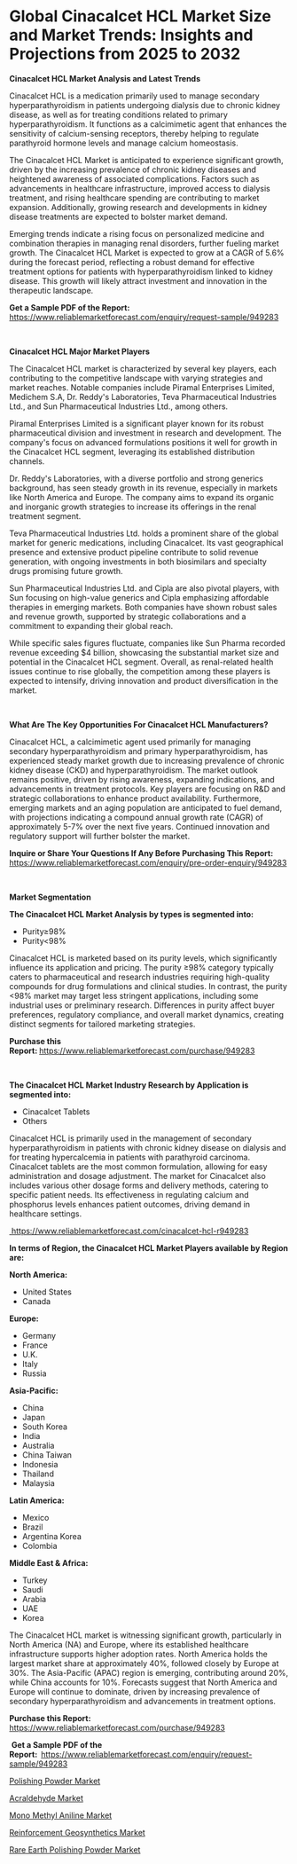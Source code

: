 <p><h1>Global Cinacalcet HCL Market Size and Market Trends: Insights and Projections from 2025 to 2032</h1></p><p><strong>Cinacalcet HCL Market Analysis and Latest Trends</strong></p>
<p><p>Cinacalcet HCL is a medication primarily used to manage secondary hyperparathyroidism in patients undergoing dialysis due to chronic kidney disease, as well as for treating conditions related to primary hyperparathyroidism. It functions as a calcimimetic agent that enhances the sensitivity of calcium-sensing receptors, thereby helping to regulate parathyroid hormone levels and manage calcium homeostasis.</p><p>The Cinacalcet HCL Market is anticipated to experience significant growth, driven by the increasing prevalence of chronic kidney diseases and heightened awareness of associated complications. Factors such as advancements in healthcare infrastructure, improved access to dialysis treatment, and rising healthcare spending are contributing to market expansion. Additionally, growing research and developments in kidney disease treatments are expected to bolster market demand.</p><p>Emerging trends indicate a rising focus on personalized medicine and combination therapies in managing renal disorders, further fueling market growth. The Cinacalcet HCL Market is expected to grow at a CAGR of 5.6% during the forecast period, reflecting a robust demand for effective treatment options for patients with hyperparathyroidism linked to kidney disease. This growth will likely attract investment and innovation in the therapeutic landscape.</p></p>
<p><strong>Get a Sample PDF of the Report:&nbsp;</strong> <a href="https://www.reliablemarketforecast.com/enquiry/request-sample/949283?utm_campaign=1888&utm_medium=2&utm_source=Github&utm_content=ia&utm_term=02042025&utm_id=cinacalcet-hcl">https://www.reliablemarketforecast.com/enquiry/request-sample/949283</a></p>
<p>&nbsp;</p>
<p><strong>Cinacalcet HCL Major Market Players</strong></p>
<p><p>The Cinacalcet HCL market is characterized by several key players, each contributing to the competitive landscape with varying strategies and market reaches. Notable companies include Piramal Enterprises Limited, Medichem S.A, Dr. Reddy's Laboratories, Teva Pharmaceutical Industries Ltd., and Sun Pharmaceutical Industries Ltd., among others.</p><p>Piramal Enterprises Limited is a significant player known for its robust pharmaceutical division and investment in research and development. The company's focus on advanced formulations positions it well for growth in the Cinacalcet HCL segment, leveraging its established distribution channels.</p><p>Dr. Reddy's Laboratories, with a diverse portfolio and strong generics background, has seen steady growth in its revenue, especially in markets like North America and Europe. The company aims to expand its organic and inorganic growth strategies to increase its offerings in the renal treatment segment. </p><p>Teva Pharmaceutical Industries Ltd. holds a prominent share of the global market for generic medications, including Cinacalcet. Its vast geographical presence and extensive product pipeline contribute to solid revenue generation, with ongoing investments in both biosimilars and specialty drugs promising future growth.</p><p>Sun Pharmaceutical Industries Ltd. and Cipla are also pivotal players, with Sun focusing on high-value generics and Cipla emphasizing affordable therapies in emerging markets. Both companies have shown robust sales and revenue growth, supported by strategic collaborations and a commitment to expanding their global reach.</p><p>While specific sales figures fluctuate, companies like Sun Pharma recorded revenue exceeding $4 billion, showcasing the substantial market size and potential in the Cinacalcet HCL segment. Overall, as renal-related health issues continue to rise globally, the competition among these players is expected to intensify, driving innovation and product diversification in the market.</p></p>
<p>&nbsp;</p>
<p><strong>What Are The Key Opportunities For Cinacalcet HCL Manufacturers?</strong></p>
<p><p>Cinacalcet HCL, a calcimimetic agent used primarily for managing secondary hyperparathyroidism and primary hyperparathyroidism, has experienced steady market growth due to increasing prevalence of chronic kidney disease (CKD) and hyperparathyroidism. The market outlook remains positive, driven by rising awareness, expanding indications, and advancements in treatment protocols. Key players are focusing on R&D and strategic collaborations to enhance product availability. Furthermore, emerging markets and an aging population are anticipated to fuel demand, with projections indicating a compound annual growth rate (CAGR) of approximately 5-7% over the next five years. Continued innovation and regulatory support will further bolster the market.</p></p>
<p><strong>Inquire or Share Your Questions If Any Before Purchasing This Report:</strong> <a href="https://www.reliablemarketforecast.com/enquiry/pre-order-enquiry/949283?utm_campaign=1888&utm_medium=2&utm_source=Github&utm_content=ia&utm_term=02042025&utm_id=cinacalcet-hcl">https://www.reliablemarketforecast.com/enquiry/pre-order-enquiry/949283</a></p>
<p>&nbsp;</p>
<p><strong>Market Segmentation</strong></p>
<p><strong>The Cinacalcet HCL Market Analysis by types is segmented into:</strong></p>
<p><ul><li>Purity≥98%</li><li>Purity<98%</li></ul></p>
<p><p>Cinacalcet HCL is marketed based on its purity levels, which significantly influence its application and pricing. The purity ≥98% category typically caters to pharmaceutical and research industries requiring high-quality compounds for drug formulations and clinical studies. In contrast, the purity <98% market may target less stringent applications, including some industrial uses or preliminary research. Differences in purity affect buyer preferences, regulatory compliance, and overall market dynamics, creating distinct segments for tailored marketing strategies.</p></p>
<p><strong>Purchase this Report:&nbsp;</strong><a href="https://www.reliablemarketforecast.com/purchase/949283?utm_campaign=1888&utm_medium=2&utm_source=Github&utm_content=ia&utm_term=02042025&utm_id=cinacalcet-hcl">https://www.reliablemarketforecast.com/purchase/949283</a></p>
<p>&nbsp;</p>
<p><strong>The Cinacalcet HCL Market Industry Research by Application is segmented into:</strong></p>
<p><ul><li>Cinacalcet Tablets</li><li>Others</li></ul></p>
<p><p>Cinacalcet HCL is primarily used in the management of secondary hyperparathyroidism in patients with chronic kidney disease on dialysis and for treating hypercalcemia in patients with parathyroid carcinoma. Cinacalcet tablets are the most common formulation, allowing for easy administration and dosage adjustment. The market for Cinacalcet also includes various other dosage forms and delivery methods, catering to specific patient needs. Its effectiveness in regulating calcium and phosphorus levels enhances patient outcomes, driving demand in healthcare settings.</p></p>
<p><a href="https://www.reliablemarketforecast.com/cinacalcet-hcl-r949283?utm_campaign=1888&utm_medium=2&utm_source=Github&utm_content=ia&utm_term=02042025&utm_id=cinacalcet-hcl">&nbsp;https://www.reliablemarketforecast.com/cinacalcet-hcl-r949283</a></p>
<p><strong>In terms of Region, the Cinacalcet HCL Market Players available by Region are:</strong></p>
<p>
    <p> <strong> North America: </strong>
        <ul>
            <li>United States</li>
            <li>Canada</li>
        </ul>
        </p> 
    <p> <strong> Europe: </strong>
        <ul>
            <li>Germany</li>
            <li>France</li>
            <li>U.K.</li>
            <li>Italy</li>
            <li>Russia</li>
        </ul>
        </p> 
    <p> <strong> Asia-Pacific: </strong>
        <ul>
            <li>China</li>
            <li>Japan</li>
            <li>South Korea</li>
            <li>India</li>
            <li>Australia</li>
            <li>China Taiwan</li>
            <li>Indonesia</li>
            <li>Thailand</li>
            <li>Malaysia</li>
        </ul>
        </p> 
    <p> <strong> Latin America: </strong>
        <ul>
            <li>Mexico</li>
            <li>Brazil</li>
            <li>Argentina Korea</li>
            <li>Colombia</li>
        </ul>
        </p> 
    <p> <strong> Middle East & Africa: </strong>
        <ul>
            <li>Turkey</li>
            <li>Saudi</li>
            <li>Arabia</li>
            <li>UAE</li>
            <li>Korea</li>
        </ul>
    </p>
    </p>
<p><p>The Cinacalcet HCL market is witnessing significant growth, particularly in North America (NA) and Europe, where its established healthcare infrastructure supports higher adoption rates. North America holds the largest market share at approximately 40%, followed closely by Europe at 30%. The Asia-Pacific (APAC) region is emerging, contributing around 20%, while China accounts for 10%. Forecasts suggest that North America and Europe will continue to dominate, driven by increasing prevalence of secondary hyperparathyroidism and advancements in treatment options.</p></p>
<p><strong>Purchase this Report: </strong><a href="https://www.reliablemarketforecast.com/purchase/949283?utm_campaign=1888&utm_medium=2&utm_source=Github&utm_content=ia&utm_term=02042025&utm_id=cinacalcet-hcl">https://www.reliablemarketforecast.com/purchase/949283</a></p>
<p>&nbsp;<strong>Get a Sample PDF of the Report:&nbsp;&nbsp;</strong><a href="https://www.reliablemarketforecast.com/enquiry/request-sample/949283?utm_campaign=1888&utm_medium=2&utm_source=Github&utm_content=ia&utm_term=02042025&utm_id=cinacalcet-hcl">https://www.reliablemarketforecast.com/enquiry/request-sample/949283</a></p>
<p><strong></strong></p>
<p><p><a href="https://github.com/gitfwelday/Market-Research-Report-List-1/blob/main/polishing-powder-market.md?utm_campaign=1888&utm_medium=2&utm_source=Github&utm_content=ia&utm_term=02042025&utm_id=cinacalcet-hcl">Polishing Powder Market</a></p><p><a href="https://github.com/mronmizoe/Market-Research-Report-List-1/blob/main/acraldehyde-market.md?utm_campaign=1888&utm_medium=2&utm_source=Github&utm_content=ia&utm_term=02042025&utm_id=cinacalcet-hcl">Acraldehyde Market</a></p><p><a href="https://github.com/hayasiorover/Market-Research-Report-List-1/blob/main/mono-methyl-aniline-market.md?utm_campaign=1888&utm_medium=2&utm_source=Github&utm_content=ia&utm_term=02042025&utm_id=cinacalcet-hcl">Mono Methyl Aniline Market</a></p><p><a href="https://github.com/makzzochil/Market-Research-Report-List-1/blob/main/reinforcement-geosynthetics-market.md?utm_campaign=1888&utm_medium=2&utm_source=Github&utm_content=ia&utm_term=02042025&utm_id=cinacalcet-hcl">Reinforcement Geosynthetics Market</a></p><p><a href="https://github.com/janskudiony/Market-Research-Report-List-1/blob/main/rare-earth-polishing-powder-market.md?utm_campaign=1888&utm_medium=2&utm_source=Github&utm_content=ia&utm_term=02042025&utm_id=cinacalcet-hcl">Rare Earth Polishing Powder Market</a></p></p>